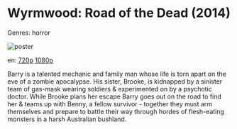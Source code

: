 # Wyrmwood: Road of the Dead (2014)

Genres: horror

![poster](http://image.tmdb.org/t/p/w500/1HbPDnw0qVphK2EjvQEic0nDFYQ.jpg)

en:
  [720p](magnet:?xt=urn:btih:5D635622492EA433F633713883A3E305A9D747D2&tr=udp://glotorrents.pw:6969/announce&tr=udp://tracker.opentrackr.org:1337/announce&tr=udp://torrent.gresille.org:80/announce&tr=udp://tracker.openbittorrent.com:80&tr=udp://tracker.coppersurfer.tk:6969&tr=udp://tracker.leechers-paradise.org:6969&tr=udp://p4p.arenabg.ch:1337&tr=udp://tracker.internetwarriors.net:1337)
  [1080p](magnet:?xt=urn:btih:939B4C4A6FC82DE69D792C7CE7F84A2BADB761CB&tr=udp://glotorrents.pw:6969/announce&tr=udp://tracker.opentrackr.org:1337/announce&tr=udp://torrent.gresille.org:80/announce&tr=udp://tracker.openbittorrent.com:80&tr=udp://tracker.coppersurfer.tk:6969&tr=udp://tracker.leechers-paradise.org:6969&tr=udp://p4p.arenabg.ch:1337&tr=udp://tracker.internetwarriors.net:1337)
  


Barry is a talented mechanic and family man whose life is torn apart on the eve of a zombie apocalypse. His sister, Brooke, is kidnapped by a sinister team of gas-mask wearing soldiers &amp; experimented on by a psychotic doctor. While Brooke plans her escape Barry goes out on the road to find her &amp; teams up with Benny, a fellow survivor - together they must arm themselves and prepare to battle their way through hordes of flesh-eating monsters in a harsh Australian bushland.